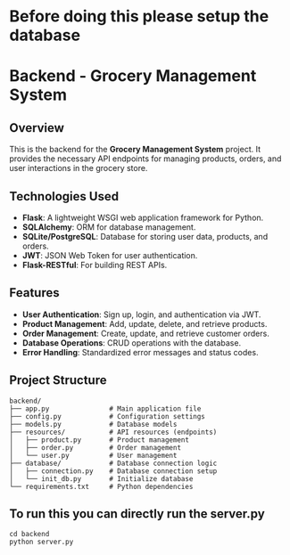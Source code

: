 # Before doing this please setup the database 

# Backend - Grocery Management System

## Overview
This is the backend for the **Grocery Management System** project. It provides the necessary API endpoints for managing products, orders, and user interactions in the grocery store.

## Technologies Used
- **Flask**: A lightweight WSGI web application framework for Python.
- **SQLAlchemy**: ORM for database management.
- **SQLite/PostgreSQL**: Database for storing user data, products, and orders.
- **JWT**: JSON Web Token for user authentication.
- **Flask-RESTful**: For building REST APIs.

## Features
- **User Authentication**: Sign up, login, and authentication via JWT.
- **Product Management**: Add, update, delete, and retrieve products.
- **Order Management**: Create, update, and retrieve customer orders.
- **Database Operations**: CRUD operations with the database.
- **Error Handling**: Standardized error messages and status codes.

## Project Structure

```plaintext
backend/
├── app.py               # Main application file
├── config.py            # Configuration settings
├── models.py            # Database models
├── resources/           # API resources (endpoints)
│   ├── product.py       # Product management
│   ├── order.py         # Order management
│   └── user.py          # User management
├── database/            # Database connection logic
│   ├── connection.py    # Database connection setup
│   └── init_db.py       # Initialize database
└── requirements.txt     # Python dependencies
```
## To run this you can directly run the server.py 
```
cd backend
python server.py
```
